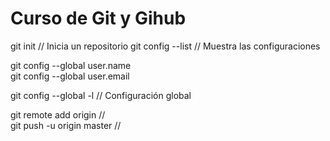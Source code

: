 # Curso de Git y Gihub

git init                          // Inicia un repositorio
git config --list                 // Muestra las configuraciones

git config --global user.name  <name>  
git config --global user.email <email>

git config --global -l            // Configuración global

git remote add origin <url>       //  
git push -u origin master         //

